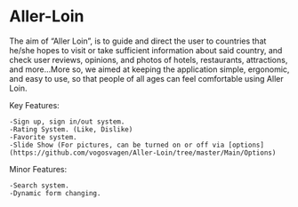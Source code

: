 Aller-Loin
==========
The aim of “Aller Loin”, is to guide and direct the user to countries that he/she hopes to visit or take sufficient information about said country, and check user reviews, opinions, and photos of hotels, restaurants, attractions, and more…More so, we aimed at keeping the application simple, ergonomic, and easy to use, so that people of all ages can feel comfortable using Aller Loin. 

Key Features: 

	-Sign up, sign in/out system.
	-Rating System. (Like, Dislike)
	-Favorite system.
	-Slide Show (For pictures, can be turned on or off via [options](https://github.com/vogosvagen/Aller-Loin/tree/master/Main/Options)

Minor Features:

	-Search system.
	-Dynamic form changing.
